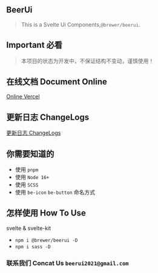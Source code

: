 ## BeerUi
> This is a Svelte Ui Components,`@brewer/beerui`.

## Important 必看
> 本项目的状态为开发中，不保证结构不变动，谨慎使用！

## 在线文档 Document Online
[Online Vercel](https://beer-ui.vercel.app/)

## 更新日志 ChangeLogs
[更新日志 ChangeLogs](./CHANGELOG.md)

## 你需要知道的
- 使用 `pnpm`
- 使用 `Node 16+`
- 使用 `SCSS`
- 使用 `be-icon` `be-button` 命名方式

## 怎样使用 How To Use
svelte & svelte-kit

- `npm i @brewer/beerui -D`
- `npm i sass -D`

### 联系我们 Concat Us `beerui2021@gmail.com`
